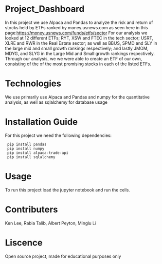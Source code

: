 # Project_Dashboard
In this project we use Alpaca and Pandas to analyze the risk and return of stocks held by ETFs ranked by money.usnews.com as seen here in this page:https://money.usnews.com/funds/etfs/sector
For our analysis we looked at 12 different ETFs; RYT, XSW and FTEC in the tech sector; USRT, XLRE and RWR in the Real Estate sector; as well as BBUS, SPMD and SLY in the large mid and small growth rankings respectively; and lastly JMOM, MDYG, and SLYG in the Large Mid and Small growth rankings respectively.
Through our analysis, we we were able to create an ETF of our own, consisting of the of the most promising stocks in each of the listed ETFs.

# Technologies
We use primarily use Alpaca and Pandas and numpy for the quantitative analysis, as well as sqlalchemy for database usage

# Installation Guide
For this project we need the following dependencies:
```
 pip install pandas
 pip install numpy
 pip install alpaca-trade-api
 pip install sqlalchemy
 ```
# Usage
 To run this project load the jupyter notebook and run the cells.
 
# Contributers
Ken Lee,
Rabia Talib,
Albert Peyton,
Minglu Li

# Liscence
Open source project, made for educational purposes only

